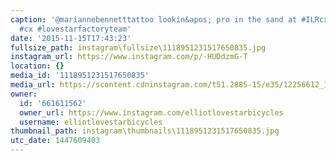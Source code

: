 ```yaml
---
caption: '@mariannebennetttattoo lookin&apos; pro in the sand at #ILRcx #cyclocross
  #cx #lovestarfactoryteam'
date: '2015-11-15T17:43:23'
fullsize_path: instagram\fullsize\1118951231517650835.jpg
instagram_url: https://www.instagram.com/p/-HUDdzmG-T
location: {}
media_id: '1118951231517650835'
media_url: https://scontent.cdninstagram.com/t51.2885-15/e35/12256612_1668540180095337_449295093_n.jpg?ig_cache_key=MTExODk1MTIzMTUxNzY1MDgzNQ%3D%3D.2
owner:
  id: '661611562'
  owner_url: https://www.instagram.com/elliotlovestarbicycles
  username: elliotlovestarbicycles
thumbnail_path: instagram\thumbnails\1118951231517650835.jpg
utc_date: 1447609403
---
```

